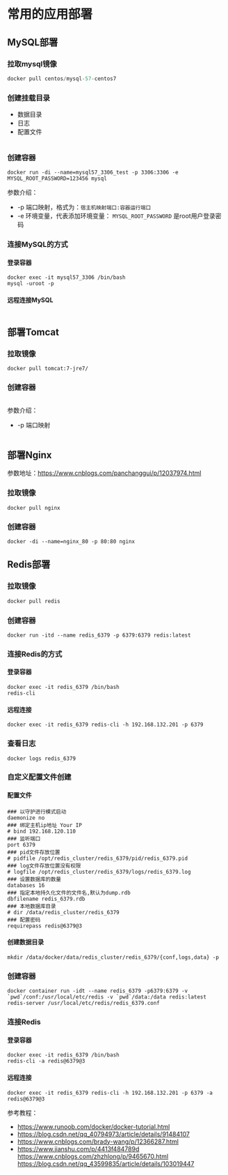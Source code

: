 # 常用的应用部署

## MySQL部署

### 拉取mysql镜像
```python
docker pull centos/mysql-57-centos7
```
### 创建挂载目录
+ 数据目录
+ 日志
+ 配置文件

```

```

### 创建容器
```
docker run -di --name=mysql57_3306_test -p 3306:3306 -e MYSQL_ROOT_PASSWORD=123456 mysql
```

参数介绍：
+ -p 端口映射，格式为：`宿主机映射端口:容器运行端口`
+ -e 环境变量，代表添加环境变量： `MYSQL_ROOT_PASSWORD` 是root用户登录密码

### 连接MySQL的方式
#### 登录容器
```
docker exec -it mysql57_3306 /bin/bash
mysql -uroot -p
```
#### 远程连接MySQL
```

```

## 部署Tomcat

### 拉取镜像
```
docker pull tomcat:7-jre7/
```
### 创建容器
```

```
参数介绍：

+ -p 端口映射

```

```


## 部署Nginx
参数地址：https://www.cnblogs.com/panchanggui/p/12037974.html
### 拉取镜像
```
docker pull nginx
```
### 创建容器
```
docker -di --name=nginx_80 -p 80:80 nginx
```


## Redis部署

### 拉取镜像
```python
docker pull redis
```
### 创建容器
```
docker run -itd --name redis_6379 -p 6379:6379 redis:latest
```
### 连接Redis的方式

#### 登录容器

```
docker exec -it redis_6379 /bin/bash
redis-cli
```

#### 远程连接
```
docker exec -it redis_6379 redis-cli -h 192.168.132.201 -p 6379
```

### 查看日志
```
docker logs redis_6379
```

### 自定义配置文件创建

#### 配置文件
```
### 以守护进行模式启动
daemonize no
### 绑定主机ip地址 Your IP
# bind 192.168.120.110
### 监听端口
port 6379
### pid文件存放位置
# pidfile /opt/redis_cluster/redis_6379/pid/redis_6379.pid
### log文件存放位置没有权限
# logfile /opt/redis_cluster/redis_6379/logs/redis_6379.log
### 设置数据库的数量
databases 16
### 指定本地持久化文件的文件名,默认为dump.rdb
dbfilename redis_6379.rdb
### 本地数据库目录
# dir /data/redis_cluster/redis_6379
### 配置密码
requirepass redis@6379@3
```
#### 创建数据目录
```
mkdir /data/docker/data/redis_cluster/redis_6379/{conf,logs,data} -p
```

### 创建容器
```
docker container run -idt --name redis_6379 -p6379:6379 -v `pwd`/conf:/usr/local/etc/redis -v `pwd`/data:/data redis:latest redis-server /usr/local/etc/redis/redis_6379.conf
```
### 连接Redis

#### 登录容器
```
docker exec -it redis_6379 /bin/bash
redis-cli -a redis@6379@3
```
#### 远程连接
```
docker exec -it redis_6379 redis-cli -h 192.168.132.201 -p 6379 -a redis@6379@3
```


参考教程：

+ https://www.runoob.com/docker/docker-tutorial.html
+ https://blog.csdn.net/qq_40794973/article/details/91484107
+ https://www.cnblogs.com/brady-wang/p/12366287.html
+ https://www.jianshu.com/p/4413f484789d
https://www.cnblogs.com/zhzhlong/p/9465670.html
https://blog.csdn.net/qq_43599835/article/details/103019447
